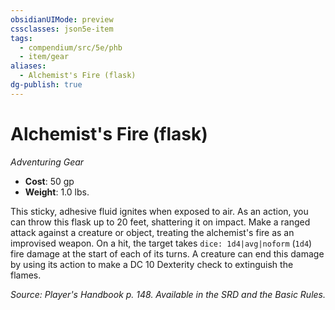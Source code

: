 ```yaml
---
obsidianUIMode: preview
cssclasses: json5e-item
tags:
  - compendium/src/5e/phb
  - item/gear
aliases:
  - Alchemist's Fire (flask)
dg-publish: true
---
```

# Alchemist's Fire (flask)
*Adventuring Gear*  

- **Cost**: 50 gp
- **Weight**: 1.0 lbs.

This sticky, adhesive fluid ignites when exposed to air. As an action, you can throw this flask up to 20 feet, shattering it on impact. Make a ranged attack against a creature or object, treating the alchemist's fire as an improvised weapon. On a hit, the target takes `dice: 1d4|avg|noform` (`1d4`) fire damage at the start of each of its turns. A creature can end this damage by using its action to make a DC 10 Dexterity check to extinguish the flames.

*Source: Player's Handbook p. 148. Available in the SRD and the Basic Rules.*